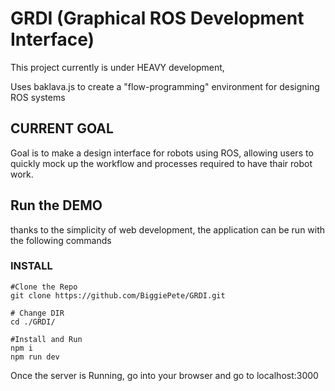 # GRDI (Graphical ROS Development Interface)

This project currently is under HEAVY development,

Uses baklava.js to create a "flow-programming" environment for designing ROS systems

## CURRENT GOAL

Goal is to make a design interface for robots using ROS, allowing users to quickly mock up the workflow and processes required to have thair robot work.

## Run the DEMO

thanks to the simplicity of web development, the application can be run with the following commands 

### INSTALL

    #Clone the Repo
    git clone https://github.com/BiggiePete/GRDI.git

    # Change DIR
    cd ./GRDI/

    #Install and Run
    npm i
    npm run dev

Once the server is Running, go into your browser and go to localhost:3000
